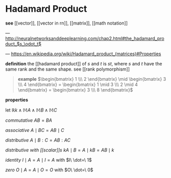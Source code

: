# Hadamard Product

**see** [[vector]], [[vector in rn]], [[matrix]], [[math notation]]

&mdash; <http://neuralnetworksanddeeplearning.com/chap2.html#the_hadamard_product_$s_\odot_t$>

&mdash; <https://en.wikipedia.org/wiki/Hadamard_product_(matrices)#Properties>

**definition** the [[hadamard product]] of $s$ and $t$ is $st$, where $s$ and $t$ have the same rank and the same shape. see [[rank polymorphism]]

> **example** $\begin{bmatrix} 1 \\\ 2 \end{bmatrix} \mid \begin{bmatrix} 3 \\\ 4 \end{bmatrix} = \begin{bmatrix} 1 \mid 3 \\\ 2 \mid 4 \end{bmatrix} = \begin{bmatrix} 3 \\\ 8 \end{bmatrix}$

**properties**

let $\mathbb R k \land \mathbb M A \land \mathbb M B \land \mathbb M C$

_commutative_ $AB = BA$

_associative_ $A \mid BC = AB \mid C$

_distributive_ $A \mid B : C = AB : AC$

_distributive with [[scalar]]s_ $kA \mid B = A \mid kB = AB \mid k$

_identity_ $I \mid A = A \mid I = A$ with $I\ \dot=\ 1$

_zero_ $O \mid A = A \mid O = O$ with $O\ \dot=\ 0$
